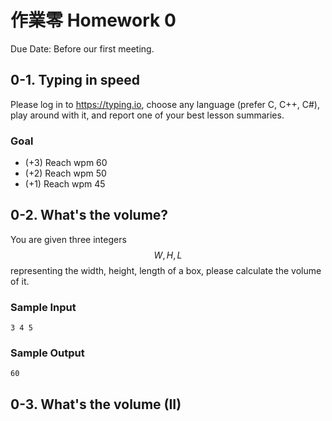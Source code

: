 # 作業零 Homework 0

Due Date: Before our first meeting.

## 0-1. Typing in speed

Please log in to https://typing.io, choose any language (prefer C, C++, C#), play around with it, and report one of your best lesson summaries.

### Goal
* (+3) Reach wpm 60
* (+2) Reach wpm 50
* (+1) Reach wpm 45

## 0-2. What's the volume?

You are given three integers $$W, H, L$$ representing the width, height, length of a box, please calculate the volume of it.

### Sample Input
```
3 4 5
```

### Sample Output
```
60
```

## 0-3. What's the volume (II)